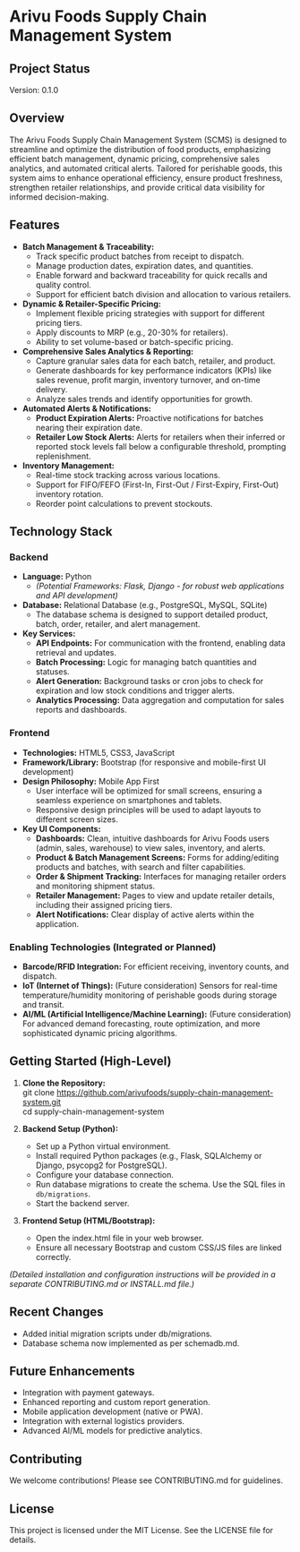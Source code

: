 # **Arivu Foods Supply Chain Management System**

## Project Status
Version: 0.1.0

## **Overview**

The Arivu Foods Supply Chain Management System (SCMS) is designed to streamline and optimize the distribution of food products, emphasizing efficient batch management, dynamic pricing, comprehensive sales analytics, and automated critical alerts. Tailored for perishable goods, this system aims to enhance operational efficiency, ensure product freshness, strengthen retailer relationships, and provide critical data visibility for informed decision-making.

## **Features**

* **Batch Management & Traceability:**  
  * Track specific product batches from receipt to dispatch.  
  * Manage production dates, expiration dates, and quantities.  
  * Enable forward and backward traceability for quick recalls and quality control.  
  * Support for efficient batch division and allocation to various retailers.  
* **Dynamic & Retailer-Specific Pricing:**  
  * Implement flexible pricing strategies with support for different pricing tiers.  
  * Apply discounts to MRP (e.g., 20-30% for retailers).  
  * Ability to set volume-based or batch-specific pricing.  
* **Comprehensive Sales Analytics & Reporting:**  
  * Capture granular sales data for each batch, retailer, and product.  
  * Generate dashboards for key performance indicators (KPIs) like sales revenue, profit margin, inventory turnover, and on-time delivery.  
  * Analyze sales trends and identify opportunities for growth.  
* **Automated Alerts & Notifications:**  
  * **Product Expiration Alerts:** Proactive notifications for batches nearing their expiration date.  
  * **Retailer Low Stock Alerts:** Alerts for retailers when their inferred or reported stock levels fall below a configurable threshold, prompting replenishment.  
* **Inventory Management:**  
  * Real-time stock tracking across various locations.  
  * Support for FIFO/FEFO (First-In, First-Out / First-Expiry, First-Out) inventory rotation.  
  * Reorder point calculations to prevent stockouts.

## **Technology Stack**

### **Backend**

* **Language:** Python  
  * *(Potential Frameworks: Flask, Django \- for robust web applications and API development)*  
* **Database:** Relational Database (e.g., PostgreSQL, MySQL, SQLite)  
  * The database schema is designed to support detailed product, batch, order, retailer, and alert management.  
* **Key Services:**  
  * **API Endpoints:** For communication with the frontend, enabling data retrieval and updates.  
  * **Batch Processing:** Logic for managing batch quantities and statuses.  
  * **Alert Generation:** Background tasks or cron jobs to check for expiration and low stock conditions and trigger alerts.  
  * **Analytics Processing:** Data aggregation and computation for sales reports and dashboards.

### **Frontend**

* **Technologies:** HTML5, CSS3, JavaScript  
* **Framework/Library:** Bootstrap (for responsive and mobile-first UI development)  
* **Design Philosophy:** Mobile App First  
  * User interface will be optimized for small screens, ensuring a seamless experience on smartphones and tablets.  
  * Responsive design principles will be used to adapt layouts to different screen sizes.  
* **Key UI Components:**  
  * **Dashboards:** Clean, intuitive dashboards for Arivu Foods users (admin, sales, warehouse) to view sales, inventory, and alerts.  
  * **Product & Batch Management Screens:** Forms for adding/editing products and batches, with search and filter capabilities.  
  * **Order & Shipment Tracking:** Interfaces for managing retailer orders and monitoring shipment status.  
  * **Retailer Management:** Pages to view and update retailer details, including their assigned pricing tiers.  
  * **Alert Notifications:** Clear display of active alerts within the application.

### **Enabling Technologies (Integrated or Planned)**

* **Barcode/RFID Integration:** For efficient receiving, inventory counts, and dispatch.  
* **IoT (Internet of Things):** (Future consideration) Sensors for real-time temperature/humidity monitoring of perishable goods during storage and transit.  
* **AI/ML (Artificial Intelligence/Machine Learning):** (Future consideration) For advanced demand forecasting, route optimization, and more sophisticated dynamic pricing algorithms.

## **Getting Started (High-Level)**

1. **Clone the Repository:**  
   git clone https://github.com/arivufoods/supply-chain-management-system.git  
   cd supply-chain-management-system

2. **Backend Setup (Python):**  
   * Set up a Python virtual environment.  
   * Install required Python packages (e.g., Flask, SQLAlchemy or Django, psycopg2 for PostgreSQL).  
   * Configure your database connection.  
   * Run database migrations to create the schema. Use the SQL files in `db/migrations`.  
   * Start the backend server.  
3. **Frontend Setup (HTML/Bootstrap):**  
   * Open the index.html file in your web browser.  
   * Ensure all necessary Bootstrap and custom CSS/JS files are linked correctly.

*(Detailed installation and configuration instructions will be provided in a separate CONTRIBUTING.md or INSTALL.md file.)*

## Recent Changes
* Added initial migration scripts under db/migrations.
* Database schema now implemented as per schemadb.md.

## **Future Enhancements**

* Integration with payment gateways.  
* Enhanced reporting and custom report generation.  
* Mobile application development (native or PWA).  
* Integration with external logistics providers.  
* Advanced AI/ML models for predictive analytics.

## **Contributing**

We welcome contributions\! Please see CONTRIBUTING.md for guidelines.

## **License**

This project is licensed under the MIT License. See the LICENSE file for details.
